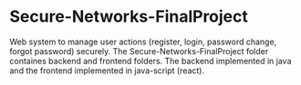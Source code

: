 # Secure-Networks-FinalProject

Web system to manage user actions (register, login, password change, forgot password) securely.
The Secure-Networks-FinalProject folder containes backend and frontend folders.
The backend implemented in java and the frontend implemented in java-script (react).
